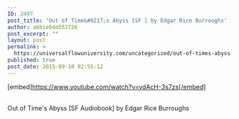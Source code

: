 ```yaml
---
ID: 2497
post_title: 'Out of Time&#8217;s Abyss [SF ] by Edgar Rice Burroughs'
author: abbie04m553726
post_excerpt: ""
layout: post
permalink: >
  https://universalflowuniversity.com/uncategorized/out-of-times-abyss-sf-by-edgar-rice-burroughs/
published: true
post_date: 2015-09-10 02:55:12
---
```

[embed]https://www.youtube.com/watch?v=ydAcH-3s7zs[/embed]</br></br>
<p>Out of Time's Abyss [SF Audiobook] by Edgar Rice Burroughs</p>